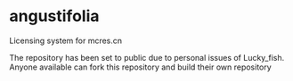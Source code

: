 # angustifolia
Licensing system for mcres.cn

The repository has been set to public due to personal issues of Lucky_fish. Anyone available can fork this repository and build their own repository
